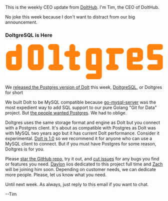 This is the weekly CEO update from [DoltHub](https://www.dolthub.com/). I'm Tim, the CEO of DoltHub. 

No joke this week because I don't want to distract from our big announcement.

### DoltgreSQL is Here

[![Doltgres](../images/doltgres.png)](https://www.dolthub.com/blog/2023-11-01-announcing-doltgresql/)

We [released the Postgres version of Dolt](https://www.dolthub.com/blog/2023-11-01-announcing-doltgresql/) this week, [DoltgreSQL](https://github.com/dolthub/doltgresql), or Doltgres for short

We built Dolt to be MySQL compatible because [go-mysql-server](https://github.com/dolthub/go-mysql-server) was the most expedient way to add SQL support to our pure Golang "Git for Data" project. But [the people wanted Postgres](https://www.dolthub.com/blog/2023-07-14-postgres-dolt-2023/). We had to oblige.

Doltgres uses the same storage format and engine as Dolt but you connect with a Postgres client. It's about as compatible with Postgres as Dolt was with MySQL two years ago but it has current Dolt performance. Consider it experimental. [Dolt is 1.0](https://www.dolthub.com/blog/2023-05-05-dolt-1-dot-0/) so we recommend it for anyone who can use a MySQL client to connect. But if you must have Postgres for some reason, Doltgres is for you.

Please [star the GitHub repo](https://github.com/dolthub/doltgresql), try it out, and [cut issues](https://github.com/dolthub/doltgresql/issues) for any bugs you find or features you need. [Daylon](htttps://www.dolthub.com/team#daylon) iios dedicated to this project full time and [Zach](htttps://www.dolthub.com/team#zach) will be joining him soon. Depending on customer needs, we can dedicate more people. Please, let us know what you need.

Until next week. As always, just reply to this email if you want to chat.

--Tim